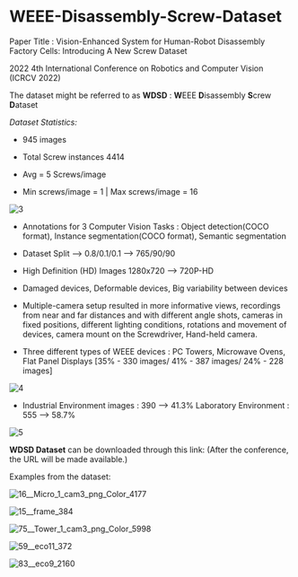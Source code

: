 # WEEE-Disassembly-Screw-Dataset
Paper Title : Vision-Enhanced System for Human-Robot Disassembly Factory Cells: Introducing A New Screw Dataset

2022 4th International Conference on Robotics and Computer Vision (ICRCV 2022)

The dataset might be referred to as **WDSD** : **W**EEE **D**isassembly **S**crew **D**ataset 



*Dataset Statistics:*

- 945 images 

- Total Screw instances 4414

- Avg = 5 Screws/image

- Min screws/image = 1 | Max screws/image = 16

![3](https://user-images.githubusercontent.com/56552010/185942935-6936e4a6-6440-4abd-8e87-51afef52451f.png)


- Annotations for 3 Computer Vision Tasks : Object detection(COCO format), Instance segmentation(COCO format), Semantic segmentation

- Dataset Split --> 0.8/0.1/0.1 --> 765/90/90

- High Definition (HD) Images 1280x720 --> 720P-HD

- Damaged devices, Deformable devices, Big variability between devices

- Multiple-camera setup resulted in more informative views, recordings from near and far distances and with different angle shots, cameras in fixed positions, different lighting conditions, rotations and movement of devices, camera mount on the Screwdriver, Hand-held camera. 


- Three different types of WEEE devices : PC Towers, Microwave Ovens, Flat Panel Displays [35% - 330 images/ 41% - 387 images/ 24% - 228 images]
<!-- 
![1](https://user-images.githubusercontent.com/56552010/185942472-5889dfe8-ace4-4a58-8540-2df4bf427028.png) -->

![4](https://user-images.githubusercontent.com/56552010/185942950-d76e3e3d-9b6a-49ef-bd4d-d6600e12ae2e.png)

- Industrial Environment images : 390 --> 41.3% Laboratory Environment : 555 --> 58.7%

<!-- ![2](https://user-images.githubusercontent.com/56552010/185942492-d8d18322-569d-40ca-a058-7284aec49b51.png) -->

![5](https://user-images.githubusercontent.com/56552010/185942962-88461723-acf0-48b5-8365-b33f5200ae42.png)

**WDSD Dataset** can be downloaded through this link: (After the conference, the URL will be made available.) 



Examples from the dataset:

![16__Micro_1_cam3_png_Color_4177](https://user-images.githubusercontent.com/56552010/185940993-1c77eb68-a5d9-4bce-808b-2329cd1a8dac.png)

![15__frame_384](https://user-images.githubusercontent.com/56552010/185940951-87cb39b8-5692-4c71-89d3-6c0075b2eed4.png)

![75__Tower_1_cam3_png_Color_5998](https://user-images.githubusercontent.com/56552010/185941103-46733286-120a-40b3-bd12-481c27c9d663.png)

![59__eco11_372](https://user-images.githubusercontent.com/56552010/185941303-1267d673-a2b1-4a33-9fc2-c7f0ed219001.png)

![83__eco9_2160](https://user-images.githubusercontent.com/56552010/185941251-90cf471f-881d-4ad9-a8ac-56386ad5dd00.png)
